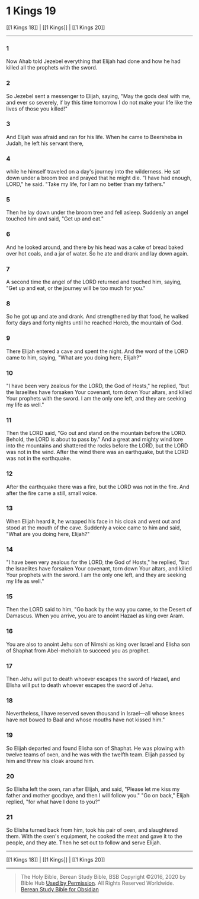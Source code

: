 # 1 Kings 19

[[1 Kings 18]] | [[1 Kings]] | [[1 Kings 20]]

---

### 1
Now Ahab told Jezebel everything that Elijah had done and how he had killed all the prophets with the sword.

### 2
So Jezebel sent a messenger to Elijah, saying, "May the gods deal with me, and ever so severely, if by this time tomorrow I do not make your life like the lives of those you killed!"

### 3
And Elijah was afraid and ran for his life. When he came to Beersheba in Judah, he left his servant there,

### 4
while he himself traveled on a day's journey into the wilderness. He sat down under a broom tree and prayed that he might die. "I have had enough, LORD," he said. "Take my life, for I am no better than my fathers."

### 5
Then he lay down under the broom tree and fell asleep. Suddenly an angel touched him and said, "Get up and eat."

### 6
And he looked around, and there by his head was a cake of bread baked over hot coals, and a jar of water. So he ate and drank and lay down again.

### 7
A second time the angel of the LORD returned and touched him, saying, "Get up and eat, or the journey will be too much for you."

### 8
So he got up and ate and drank. And strengthened by that food, he walked forty days and forty nights until he reached Horeb, the mountain of God.

### 9
There Elijah entered a cave and spent the night. And the word of the LORD came to him, saying, "What are you doing here, Elijah?"

### 10
"I have been very zealous for the LORD, the God of Hosts," he replied, "but the Israelites have forsaken Your covenant, torn down Your altars, and killed Your prophets with the sword. I am the only one left, and they are seeking my life as well."

### 11
Then the LORD said, "Go out and stand on the mountain before the LORD. Behold, the LORD is about to pass by." And a great and mighty wind tore into the mountains and shattered the rocks before the LORD, but the LORD was not in the wind. After the wind there was an earthquake, but the LORD was not in the earthquake.

### 12
After the earthquake there was a fire, but the LORD was not in the fire. And after the fire came a still, small voice.

### 13
When Elijah heard it, he wrapped his face in his cloak and went out and stood at the mouth of the cave. Suddenly a voice came to him and said, "What are you doing here, Elijah?"

### 14
"I have been very zealous for the LORD, the God of Hosts," he replied, "but the Israelites have forsaken Your covenant, torn down Your altars, and killed Your prophets with the sword. I am the only one left, and they are seeking my life as well."

### 15
Then the LORD said to him, "Go back by the way you came, to the Desert of Damascus. When you arrive, you are to anoint Hazael as king over Aram.

### 16
You are also to anoint Jehu son of Nimshi as king over Israel and Elisha son of Shaphat from Abel-meholah to succeed you as prophet.

### 17
Then Jehu will put to death whoever escapes the sword of Hazael, and Elisha will put to death whoever escapes the sword of Jehu.

### 18
Nevertheless, I have reserved seven thousand in Israel—all whose knees have not bowed to Baal and whose mouths have not kissed him."

### 19
So Elijah departed and found Elisha son of Shaphat. He was plowing with twelve teams of oxen, and he was with the twelfth team. Elijah passed by him and threw his cloak around him.

### 20
So Elisha left the oxen, ran after Elijah, and said, "Please let me kiss my father and mother goodbye, and then I will follow you." "Go on back," Elijah replied, "for what have I done to you?"

### 21
So Elisha turned back from him, took his pair of oxen, and slaughtered them. With the oxen's equipment, he cooked the meat and gave it to the people, and they ate. Then he set out to follow and serve Elijah.

---

[[1 Kings 18]] | [[1 Kings]] | [[1 Kings 20]]

---

> The Holy Bible, Berean Study Bible, BSB
> Copyright &copy;2016, 2020 by Bible Hub
> [Used by Permission](https://berean.bible/terms.htm). All Rights Reserved Worldwide.
> [Berean Study Bible for Obsidian](https://github.com/gapmiss/berean-study-bible-for-obsidian)</small>

